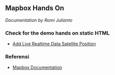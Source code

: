 ## Mapbox Hands On

_Documentation by Romi Julianto_

### Check for the demo hands on static HTML

- [Add Live Realtime Data Satellite Position](https://romijulianto.github.io/csb-j08qh1/)


### Referensi

- [Mapbox Documentation](https://docs.mapbox.com/)
